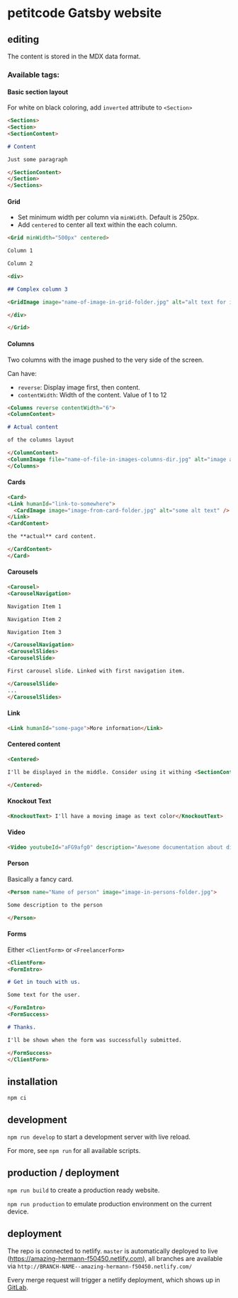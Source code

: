 # petitcode Gatsby website

## editing

The content is stored in the MDX data format.

### Available tags:

#### Basic section layout

For white on black coloring, add `inverted` attribute to `<Section>`

```markdown
<Sections>
<Section>
<SectionContent>

# Content

Just some paragraph

</SectionContent>
</Section>
</Sections>
```

#### Grid

* Set minimum width per column via `minWidth`. Default is 250px.
* Add `centered` to center all text within the each column.

```markdown
<Grid minWidth="500px" centered>

Column 1

Column 2

<div>

## Complex column 3

<GridImage image="name-of-image-in-grid-folder.jpg" alt="alt text for image" maxWidth="100%"/>

</div>

</Grid>
```

#### Columns

Two columns with the image pushed to the very side of the screen.

Can have:
* `reverse`: Display image first, then content.
* `contentWidth`: Width of the content. Value of 1 to 12

```markdown
<Columns reverse contentWidth="6">
<ColumnContent>

# Actual content

of the columns layout

</ColumnContent>
<ColumnImage file="name-of-file-in-images-columns-dir.jpg" alt="image alt text for seo" />
</Columns>
```

#### Cards

```markdown
<Card>
<Link humanId="link-to-somewhere">
  <CardImage image="image-from-card-folder.jpg" alt="some alt text" />
</Link>
<CardContent>

the **actual** card content.

</CardContent>
</Card>
```

#### Carousels

```markdown
<Carousel>
<CarouselNavigation>

Navigation Item 1

Navigation Item 2

Navigation Item 3

</CarouselNavigation>
<CarouselSlides>
<CarouselSlide>

First carousel slide. Linked with first navigation item.

</CarouselSlide>
...
</CarouselSlides>
```

#### Link

```markdown
<Link humanId="some-page">More information</Link>
```

#### Centered content

```markdown
<Centered>

I'll be displayed in the middle. Consider using it withing <SectionContent />.

</Centered>
```

#### Knockout Text

```markdown
<KnockoutText> I'll have a moving image as text color</KnockoutText>
```

#### Video

```markdown
<Video youtubeId="aFG9afg0" description="Awesome documentation about digital nomads" />
```

#### Person

Basically a fancy card.

```markdown
<Person name="Name of person" image="image-in-persons-folder.jpg">

Some description to the person

</Person>
```

#### Forms

Either `<ClientForm>` or `<FreelancerForm>`

```markdown
<ClientForm>
<FormIntro>

# Get in touch with us.

Some text for the user.

</FormIntro>
<FormSuccess>

# Thanks.

I'll be shown when the form was successfully submitted.

</FormSuccess>
</ClientForm>
```

## installation

```
npm ci
```

## development

`npm run develop` to start a development server with live reload.

For more, see `npm run` for all available scripts.


## production / deployment

`npm run build` to create a production ready website.

`npm run production` to emulate production environment on the current device.

## deployment

The repo is connected to netlify. `master` is automatically deployed to live (https://amazing-hermann-f50450.netlify.com), all branches are available via `http://BRANCH-NAME--amazing-hermann-f50450.netlify.com/`

Every merge request will trigger a netlify deployment, which shows up in [GitLab](https://gitlab.com/axe312/petitcode-react.js-website-).

